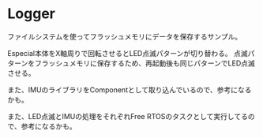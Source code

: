 # Logger

ファイルシステムを使ってフラッシュメモリにデータを保存するサンプル。

Especial本体をX軸周りで回転させるとLED点滅パターンが切り替わる。
点滅パターンをフラッシュメモリに保存するため、再起動後も同じパターンでLED点滅させる。

また、IMUのライブラリをComponentとして取り込んでいるので、参考になるかも。

また、LED点滅とIMUの処理をそれぞれFree RTOSのタスクとして実行してるので、参考になるかも。

